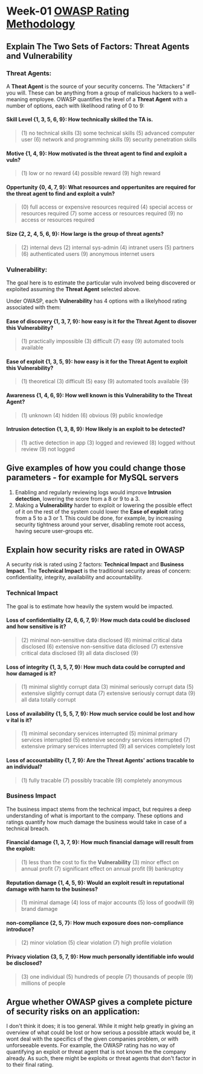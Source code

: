 # Week-01 [OWASP Rating Methodology](https://www.owasp.org/index.php/OWASP_Risk_Rating_Methodology)
## Explain The Two Sets of Factors: __Threat Agents__ and __Vulnerability__
### Threat Agents:
A __Theat Agent__ is the source of your security concerns. The "Attackers" if you will.
These can be anything from a group of malicious hackers to a well-meaning employee.
OWASP quantifies the level of a __Threat Agent__ with a number of options, each with likelihood rating of 0 to 9:

#### Skill Level {1, 3, 5, 6, 9}: How technically skilled the TA is.
>(1) no technical skills
>(3) some technical skills
>(5) advanced computer user
>(6) network and programming skills
>(9) security penetration skills

#### Motive {1, 4, 9}: How motivated is the threat agent to find and exploit a vuln?
>(1) low or no reward
>(4) possible reward 
>(9) high reward

#### Oppertunity {0, 4, 7, 9}: What resources and oppertunites are required for the threat agent to find and exploit a vuln?
>(0) full access or expensive resources required
>(4) special access or resources required
>(7) some access or resources required
>(9) no access or resources required

#### Size {2, 2, 4, 5, 6, 9}: How large is the group of threat agents?
>(2) internal devs
>(2) internal sys-admin
>(4) intranet users
>(5) partners
>(6) authenticated users
>(9) anonymous internet users

### Vulnerability:
The goal here is to estimate the particular vuln involved being discovered or 
exploited assuming the __Threat Agent__ selected above.
		
Under OWASP, each __Vulnerability__ has 4 options with a likelyhood rating associated with them:

#### Ease of discovery {1, 3, 7, 9}: how easy is it for the __Threat Agent__ to disover this __Vulnerability__?
>(1) practically impossible
>(3) difficult
>(7) easy
>(9) automated tools available

#### Ease of exploit {1, 3, 5, 9}: how easy is it for the __Threat Agent__ to exploit this __Vulnerability__?
>(1) theoretical
>(3) difficult
>(5) easy
>(9) automated tools available {9}

#### Awareness {1, 4, 6, 9}: How well known is this __Vulnerability__ to the __Threat Agent__?
>(1) unknown
>(4) hidden
>(6) obvious
>(9) public knowledge

#### Intrusion detection {1, 3, 8, 9}: How likely is an exploit to be detected?
>(1) active detection in app
>(3) logged and reviewed
>(8) logged without review
>(9) not logged

## Give examples of how you could change those parameters - for example for MySQL servers
1. Enabling and regularly reviewing logs would improve __Intrusion detection__, lowering the score from a 8 or 9 to a 3.
2. Making a __Vulnerability__ harder to exploit or lowering the possible effect of it on the rest of the system could lower the __Ease of exploit__ rating from a 5 to a 3 or 1. This could be done, for example, by increasing security tightness around your server, disabling remote root access, having secure user-groups etc.

## Explain how security risks are rated in OWASP
A security risk is rated using 2 factors: __Technical Impact__ and __Business Impact__.
The __Technical Impact__ is the traditional security areas of concern: confidentiality, integrity, availability and accountability.

### __Technical Impact__
The goal is to estimate how heavily the system would be impacted.

#### Loss of confidentiality {2, 6, 6, 7, 9}: How much data could be disclosed and how sensitive is it?
>(2) minimal non-sensitive data disclosed
>(6) minimal critical data disclosed
>(6) extensive non-sensitive data diclosed
>(7) extensive critical data disclosed
>(9) all data disclosed {9}

#### Loss of integrity {1, 3, 5, 7, 9}: How much data could be corrupted and how damaged is it?
>(1) minimal slightly corrupt data
>(3) minimal seriously corrupt data
>(5) extensive slightly corrupt data
>(7) extensive seriously corrupt data
>(9) all data totally corrupt

#### Loss of availability {1, 5, 5, 7, 9}: How much service could be lost and how v ital is it?
>(1) minimal secondary services interrupted
>(5) minimal primary services interrupted
>(5) extensive secondry services interrupted
>(7) extensive primary services interrupted
>(9) all services completely lost

#### Loss of accountability {1, 7, 9}: Are the __Threat Agents__' actions tracable to an individual?
>(1) fully tracable
>(7) possibly tracable
>(9) completely anonymous

### __Business Impact__
The business impact stems from the technical impact, but requires a deep understanding of what is important to the company.
These options and ratings quantify how much damage the business would take in case of a technical breach.

#### Financial damage {1, 3, 7, 9}: How much financial damage will result from the exploit:
>(1) less than the cost to fix the __Vulnerability__
>(3) minor effect on annual profit
>(7) significant effect on annual profit
>(9) bankruptcy

#### Reputation damage {1, 4, 5, 9}: Would an exploit result in reputational damage with harm to the business?
>(1) minimal damage
>(4) loss of major accounts
>(5) loss of goodwill
>(9) brand damage

#### non-compliance {2, 5, 7}: How much exposure does non-compliance introduce?
>(2) minor violation
>(5) clear violation
>(7) high profile violation

#### Privacy violation {3, 5, 7, 9}: How much personally identifiable info would be disclosed?
>(3) one individual
>(5) hundreds of people
>(7) thousands of people
>(9) millions of people

## Argue whether OWASP gives a complete picture of security risks on an application:
I don't think it does; it is too general.
While it might help greatly in giving an overview of what could be lost or how serious a possible attack would be, it wont deal with the specifics of the given companies problem, or with unforseeable events. 
For example, the OWASP rating has no way of quantifying an exploit or threat agent that is not known the the company already. 
As such, there might be exploits or threat agents that don't factor in to their final rating.
		
